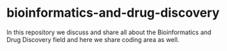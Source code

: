# bioinformatics-and-drug-discovery
In this repository we discuss and share all about the Bioinformatics and Drug Discovery field and here we share coding area as well.
